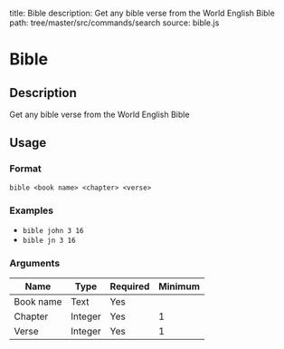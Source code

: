 title: Bible
description: Get any bible verse from the World English Bible
path: tree/master/src/commands/search
source: bible.js

# Bible

## Description

Get any bible verse from the World English Bible

## Usage

### Format

`bible <book name> <chapter> <verse>`

### Examples

* `bible john 3 16`
* `bible jn 3 16`

### Arguments

| Name      | Type    | Required | Minimum |
|-----------|---------|----------|---------|
| Book name | Text    | Yes      |         |
| Chapter   | Integer | Yes      | 1       |
| Verse     | Integer | Yes      | 1       |
